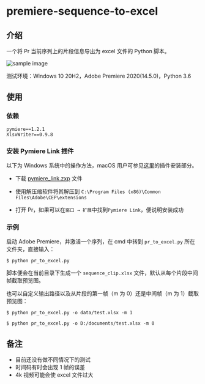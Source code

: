 # premiere-sequence-to-excel

## 介绍

一个将 Pr 当前序列上的片段信息导出为 excel 文件的 Python 脚本。

![sample image](https://i.loli.net/2021/03/14/afLEAT12ois9uOR.png)

测试环境：Windows 10 20H2，Adobe Premiere 2020(14.5.0)，Python 3.6





## 使用

### 依赖

```
pymiere==1.2.1
XlsxWriter==0.9.8
```



### 安装 Pymiere Link 插件

以下为 Windows 系统中的操作方法，macOS 用户可参见[这里](https://github.com/qmasingarbe/pymiere/blob/master/README.md#installation)的插件安装部分。

- 下载 [pymiere_link.zxp](https://github.com/qmasingarbe/pymiere/blob/master/pymiere_link.zxp) 文件

- 使用解压缩软件将其解压到 `C:\Program Files (x86)\Common Files\Adobe\CEP\extensions`

- 打开 Pr，如果可以在`窗口 → 扩展`中找到`Pymiere Link`，便说明安装成功

  

### 示例

启动 Adobe Premiere，并激活一个序列，在 cmd 中转到 `pr_to_excel.py` 所在文件夹，直接输入：

```
$ python pr_to_excel.py
```

脚本便会在当前目录下生成一个 `sequence_clip.xlsx` 文件，默认从每个片段中间帧截取预览图。



也可以自定义输出路径以及从片段的第一帧（m 为 0）还是中间帧（m 为 1）截取预览图：

```
$ python pr_to_excel.py -o data/test.xlsx -m 1
```

```
$ python pr_to_excel.py -o D:/documents/test.xlsx -m 0
```



  

## 备注

- 目前还没有做不同情况下的测试
- 时间码有时会出现 1 帧的误差
- 4k 视频可能会使 excel 文件过大



